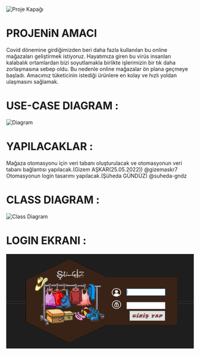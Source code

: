 ![Proje Kapağı](https://github.com/Iskenderun-Technical-University/proje-onerisi-ymg_su-giz-magazalari/blob/main/image/%C5%9EU-G%C4%B0Z%20BUT%C4%B0K%20MA%C4%9EAZASI.png)
<br/>


# PROJENiN AMACI
Covid dönemine girdiğimizden beri daha fazla kullanılan bu online mağazaları geliştirmek istiyoruz. Hayatımıza giren bu virüs insanları kalabalık ortamlardan bizi soyutlamakla
birlikte işlerimizin bir tık daha zorlaşmasına sebep oldu. Bu nedenle online mağazalar ön plana geçmeye başladı.
Amacımız tüketicinin istediği ürünlere en kolay ve hızlı yoldan ulaşmasını sağlamak. 

# USE-CASE DIAGRAM : 
![Diagram](https://github.com/Iskenderun-Technical-University/proje-onerisi-ymg_su-giz-magazalari/blob/main/image/Use%20case%20diagram.png)

# YAPILACAKLAR : <br/>
Mağaza otomasyonu için veri tabanı oluşturulacak ve otomasyonun veri tabanı bağlantısı yapılacak.(Gizem AŞKAR(25.05.2022)) @gizemaskr7 <br/>
Otomasyonun login tasarımı yapılacak.(Şüheda GÜNDÜZ) @suheda-gndz <br/>

# CLASS DIAGRAM : 
![Class Diagram](https://github.com/Iskenderun-Technical-University/proje-onerisi-ymg_su-giz-magazalari/blob/main/image/Class%20Diagram.png)

# LOGIN EKRANI : 
![Login](https://github.com/Iskenderun-Technical-University/su-giz_magazalari/blob/master/image/Login%20Ekran%C4%B1.png)
